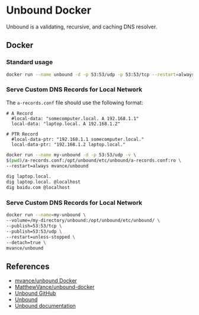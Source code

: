 # Unbound Docker

Unbound is a validating, recursive, and caching DNS resolver.

## Docker
### Standard usage
```sh
docker run --name unbound -d -p 53:53/udp -p 53:53/tcp --restart=always mvance/unbound
```

### Serve Custom DNS Records for Local Network
The `a-records.conf` file should use the following format:
```
# A Record
  #local-data: "somecomputer.local. A 192.168.1.1"
  local-data: "laptop.local. A 192.168.1.2"

# PTR Record
  #local-data-ptr: "192.168.1.1 somecomputer.local."
  local-data-ptr: "192.168.1.2 laptop.local."
```

```sh
docker run --name my-unbound -d -p 53:53/udp -v \
$(pwd)/a-records.conf:/opt/unbound/etc/unbound/a-records.conf:ro \
--restart=always mvance/unbound
```
```sh
dig laptop.local.
dig laptop.local. @localhost
dig baidu.com @localhost
```

### Serve Custom DNS Records for Local Network
```sh
docker run --name=my-unbound \
--volume=/my-directory/unbound:/opt/unbound/etc/unbound/ \
--publish=53:53/tcp \
--publish=53:53/udp \
--restart=unless-stopped \
--detach=true \
mvance/unbound
```

## References
- [mvance/unbound Docker](https://hub.docker.com/r/mvance/unbound)
- [MatthewVance/unbound-docker](https://github.com/MatthewVance/unbound-docker)
- [Unbound GitHub](https://github.com/NLnetLabs/unbound)
- [Unbound](https://nlnetlabs.nl/unbound)
- [Unbound documentation](https://unbound.docs.nlnetlabs.nl/)